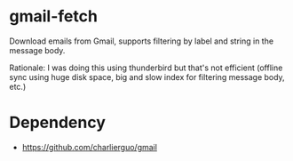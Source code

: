 gmail-fetch
===========

Download emails from Gmail, supports filtering by label and string in the message body.

Rationale:
I was doing this using thunderbird but that's not efficient (offline sync using huge disk space, big and slow index for filtering message body, etc.)

Dependency
==========

* https://github.com/charlierguo/gmail
